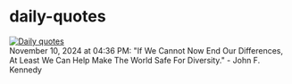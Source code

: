 # daily-quotes
[![Daily quotes](https://github.com/ceepu8/daily-quotes/actions/workflows/daily-quote.yml/badge.svg)](https://github.com/ceepu8/daily-quotes/actions/workflows/daily-quote.yml)<br/>
November 10, 2024 at 04:36 PM: "If We Cannot Now End Our Differences, At Least We Can Help Make The World Safe For Diversity." - John F. Kennedy
